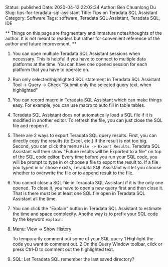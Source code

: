 Status: published
Date: 2020-04-12 22:02:34
Author: Ben Chuanlong Du
Slug: tips-for-teradata-sql-assistant
Title: Tips on Teradata SQL Assistant
Category: Software
Tags: software, Teradata SQL Assistant, Teradata SQL, IDE

**
Things on this page are
fragmentary and immature notes/thoughts of the author.
It is not meant to readers
but rather for convenient reference of the author and future improvement.
**

1. You can open multiple Teradata SQL Assistant sessions when necessary.
    This is helpful if you have to connect to multiple data platforms at the time.
    You can have one opened session for each platform
    that you have to operate on.

2. Run only selected/highlighted SQL statement in Teradata SQL Assistant
    Tool -> Query -> Check "Submit only the selected query text, when highlighted"

3. You can record macro in Teradata SQL Assistant which can make things easy.
    For example,
    you can use macro to auto fill in table tables.

4. Teradata SQL Assistant does not automatically load a SQL file
    if it is modified in another editor.
    To refresh the file,
    you can just close the SQL file and reopen it.

5. There are 2 ways to export Teradata SQL query results.
    First, you can directly copy the results (to Excel, etc.) if the result is not too big.
    Second, you can click the menu `File -> Export Results`.
    Teradata SQL Assistant will then show "Future results will be Exported to a file"
    on top of the SQL code editor.
    Every time before you run your SQL code,
    you will be prompt to type in or choose a file to export the result to.
    If a file you typed in or chose exists,
    Teradata SQL Assistant will let you choose
    whether to overwrite the file or to append result to the file.

6. You cannot close a SQL file in Teradata SQL Assistant
    if it is the only one opened.
    To close it,
    you have to open a new query first and then close it.
    That is there must be at least one SQL file open in Teradata SQL Assistant all the time.

6. You can click the "Explain" button in Teradata SQL Assistant
    to estimate the time and space complexity.
    Anothe way is to prefix your SQL code by the keyword `explain`.

7. Menu: View -> Show History

    To temporarily comment out some of your SQL query
    1 Highlight the code you want to comment out.
    2 On the Query Window toolbar, click or press Ctrl-D to comment out the highlighted text.


10. SQL: Let Teradata SQL remember the last saved directory?
